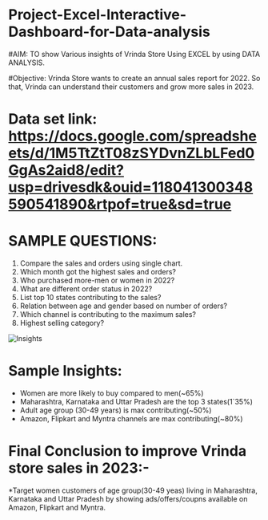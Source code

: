 # Project-Excel-Interactive-Dashboard-for-Data-analysis
#AIM: TO show Various insights of Vrinda Store Using EXCEL by using DATA ANALYSIS.
 
#Objective: Vrinda Store wants to create an annual sales report for 2022. So that, Vrinda can understand their customers and grow more sales in 2023.

# Data set link: https://docs.google.com/spreadsheets/d/1M5TtZtT08zSYDvnZLbLFed0GgAs2aid8/edit?usp=drivesdk&ouid=118041300348590541890&rtpof=true&sd=true

# SAMPLE QUESTIONS:
1) Compare the sales and orders using single chart.
2) Which month got the highest sales and orders?
3) Who purchased more-men or women in 2022?
4) What are different order status in 2022?
5) List top 10 states contributing to the sales?
6) Relation between age and gender based on number of orders?
7) Which channel is contributing to the maximum sales?
8) Highest selling category?

![Insights](https://user-images.githubusercontent.com/80636537/230713850-a6b28aff-9015-4250-9d59-06cedd7bccf6.jpeg)

# Sample Insights:
* Women are more likely to buy compared to men(~65%)
* Maharashtra, Karnataka and Uttar Pradesh are the top 3 states(1`35%)
* Adult age group (30-49 years) is max contributing(~50%)
* Amazon, Flipkart and Myntra channels are max contributing(~80%)



# Final Conclusion to improve Vrinda store sales in 2023:-
*Target women customers of age group(30-49 yeas) living in Maharashtra, Karnataka and Uttar Pradesh by showing ads/offers/coupns available on Amazon, Flipkart and Myntra.
